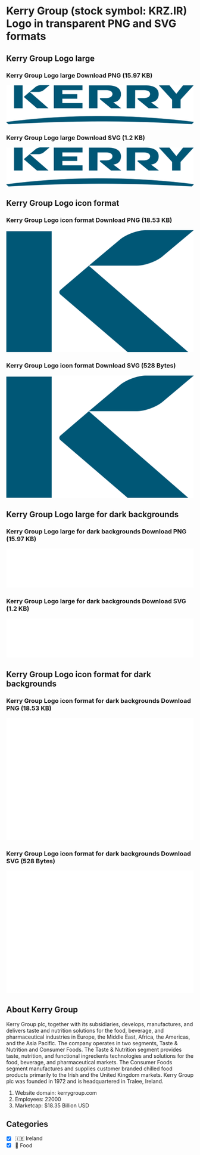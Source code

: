 # Kerry Group (stock symbol: KRZ.IR) Logo in transparent PNG and SVG formats

## Kerry Group Logo large

### Kerry Group Logo large Download PNG (15.97 KB)

![Kerry Group Logo large Download PNG (15.97 KB)](/img/orig/KRZ.IR_BIG-e6d72333.png)

### Kerry Group Logo large Download SVG (1.2 KB)

![Kerry Group Logo large Download SVG (1.2 KB)](/img/orig/KRZ.IR_BIG-ea0e1ebc.svg)

## Kerry Group Logo icon format

### Kerry Group Logo icon format Download PNG (18.53 KB)

![Kerry Group Logo icon format Download PNG (18.53 KB)](/img/orig/KRZ.IR-555591ae.png)

### Kerry Group Logo icon format Download SVG (528 Bytes)

![Kerry Group Logo icon format Download SVG (528 Bytes)](/img/orig/KRZ.IR-b97ecf8c.svg)

## Kerry Group Logo large for dark backgrounds

### Kerry Group Logo large for dark backgrounds Download PNG (15.97 KB)

![Kerry Group Logo large for dark backgrounds Download PNG (15.97 KB)](/img/orig/KRZ.IR_BIG.D-fa2c8ee3.png)

### Kerry Group Logo large for dark backgrounds Download SVG (1.2 KB)

![Kerry Group Logo large for dark backgrounds Download SVG (1.2 KB)](/img/orig/KRZ.IR_BIG.D-26fa45b3.svg)

## Kerry Group Logo icon format for dark backgrounds

### Kerry Group Logo icon format for dark backgrounds Download PNG (18.53 KB)

![Kerry Group Logo icon format for dark backgrounds Download PNG (18.53 KB)](/img/orig/KRZ.IR.D-bf2b3ac7.png)

### Kerry Group Logo icon format for dark backgrounds Download SVG (528 Bytes)

![Kerry Group Logo icon format for dark backgrounds Download SVG (528 Bytes)](/img/orig/KRZ.IR.D-c3fa5880.svg)

## About Kerry Group

Kerry Group plc, together with its subsidiaries, develops, manufactures, and delivers taste and nutrition solutions for the food, beverage, and pharmaceutical industries in Europe, the Middle East, Africa, the Americas, and the Asia Pacific. The company operates in two segments, Taste & Nutrition and Consumer Foods. The Taste & Nutrition segment provides taste, nutrition, and functional ingredients technologies and solutions for the food, beverage, and pharmaceutical markets. The Consumer Foods segment manufactures and supplies customer branded chilled food products primarily to the Irish and the United Kingdom markets. Kerry Group plc was founded in 1972 and is headquartered in Tralee, Ireland.

1. Website domain: kerrygroup.com
2. Employees: 22000
3. Marketcap: $18.35 Billion USD


## Categories
- [x] 🇮🇪 Ireland
- [x] 🍴 Food
